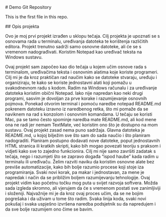 \# Demo Git Repository



This is the first file in this repo.



\## Opis projekta



Ovo je moj prvi projekt izrađen u sklopu tečaja. Cilj projekta je upoznati se s osnovama rada u terminalu, uređivanja datoteka te korištenja različitih editora. Projekt trenutno sadrži samo osnovne datoteke, ali će se s vremenom nadograđivati. Koristim Notepad kao uređivač teksta na Windows sustavu.



Ovaj projekt sam započeo kao dio tečaja u kojem učim osnove rada s terminalom, uređivačima teksta i osnovnim alatima koje koriste programeri. Cilj mi je da kroz praktičan rad naučim kako se datoteke stvaraju, uređuju i organiziraju, te kako se koriste jednostavni alati koji pomažu u svakodnevnom radu s kodom. Radim na Windows računalu i za uređivanje datoteka koristim obični Notepad. Iako nije napredan kao neki drugi programi, sasvim je dovoljan za prve korake i razumijevanje osnovnih pojmova. Ponekad otvorim terminal i pomoću naredbe notepad README.md pokrenem datoteku izravno iz naredbenog retka, što mi pomaže da se naviknem na rad s konzolom i osnovnim komandama. U tečaju se koristi Mac, pa se tamo često spominje naredba mate README.md, ali kod mene ona ne radi jer nemam TextMate, već koristim ono što je dostupno na mom sustavu. Ovaj projekt zasad nema puno sadržaja. Glavna datoteka je README.md, u kojoj bilježim sve što sam do sada naučio i što planiram nadograditi. Planiram postupno dodavati nove datoteke, poput jednostavnih HTML stranica ili kratkih skripti, kako bih mogao povezati teoriju s praksom i vidjeti kako sve to zajedno funkcionira. Cilj mi nije samo završiti zadatak s tečaja, nego i razumjeti što se zapravo događa “ispod haube” kada radim u terminalu ili uređivaču. Želim razviti naviku da koristim osnovne alate bez previše automatizacije, kako bih bolje razumio procese koji stoje iza programiranja. Svaki novi korak, pa makar i jednostavan, za mene je napredak i način da se približim boljem razumijevanju tehnologije. Ovaj projekt vidim kao početnu točku mog puta u svijet razvoja softvera. Možda sada izgleda skromno, ali vjerujem da će s vremenom postati sve zanimljiviji i složeniji. Najvažnije mi je da kroz ovaj proces učim, da se ne bojim pogrešaka i da uživam u tome što radim. Svaka linija koda, svaki novi pokušaj i svaka uspješno izvršena naredba podsjetnik su da napredujem i da sve bolje razumijem ono čime se bavim.

